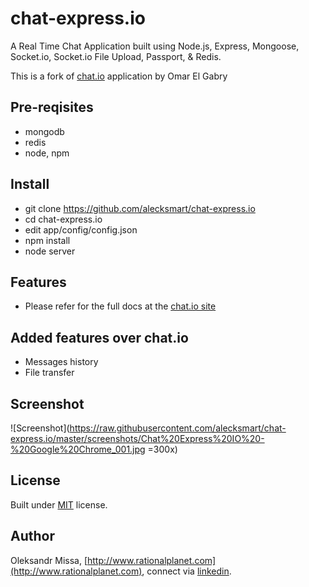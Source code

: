 # chat-express.io

A Real Time Chat Application built using Node.js, Express, Mongoose, Socket.io, Socket.io File Upload, Passport, & Redis.

This is a fork of [chat.io](https://raw.githubusercontent.com/OmarElGabry/chat.io) application by Omar El Gabry

## Pre-reqisites
+ mongodb
+ redis
+ node, npm

## Install
+ git clone https://github.com/alecksmart/chat-express.io
+ cd chat-express.io
+ edit app/config/config.json
+ npm install
+ node server

## Features
+ Please refer for the full docs at the [chat.io site](https://raw.githubusercontent.com/OmarElGabry/chat.io)

## Added features over chat.io
+ Messages history
+ File transfer

## Screenshot
![Screenshot](https://raw.githubusercontent.com/alecksmart/chat-express.io/master/screenshots/Chat%20Express%20IO%20-%20Google%20Chrome_001.jpg =300x)


## License <a name="license"></a>
Built under [MIT](http://www.opensource.org/licenses/mit-license.php) license.

## Author <a name="auhtor"></a>
Oleksandr Missa, [http://www.rationalplanet.com](http://www.rationalplanet.com), connect via [linkedin](https://www.linkedin.com/in/alecksmart).

